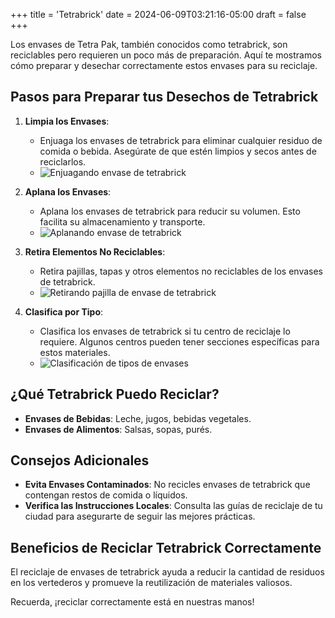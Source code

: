 +++
title = 'Tetrabrick'
date = 2024-06-09T03:21:16-05:00
draft = false
+++

Los envases de Tetra Pak, también conocidos como tetrabrick, son reciclables pero requieren un poco más de preparación. Aquí te mostramos cómo preparar y desechar correctamente estos envases para su reciclaje.

## Pasos para Preparar tus Desechos de Tetrabrick

1. **Limpia los Envases**:
   - Enjuaga los envases de tetrabrick para eliminar cualquier residuo de comida o bebida. Asegúrate de que estén limpios y secos antes de reciclarlos.
   - ![Enjuagando envase de tetrabrick](ruta/a/imagen1.jpg)

2. **Aplana los Envases**:
   - Aplana los envases de tetrabrick para reducir su volumen. Esto facilita su almacenamiento y transporte.
   - ![Aplanando envase de tetrabrick](ruta/a/imagen2.jpg)

3. **Retira Elementos No Reciclables**:
   - Retira pajillas, tapas y otros elementos no reciclables de los envases de tetrabrick.
   - ![Retirando pajilla de envase de tetrabrick](ruta/a/imagen3.jpg)

4. **Clasifica por Tipo**:
   - Clasifica los envases de tetrabrick si tu centro de reciclaje lo requiere. Algunos centros pueden tener secciones específicas para estos materiales.
   - ![Clasificación de tipos de envases](ruta/a/imagen4.jpg)

## ¿Qué Tetrabrick Puedo Reciclar?

- **Envases de Bebidas**: Leche, jugos, bebidas vegetales.
- **Envases de Alimentos**: Salsas, sopas, purés.

## Consejos Adicionales

- **Evita Envases Contaminados**: No recicles envases de tetrabrick que contengan restos de comida o líquidos.
- **Verifica las Instrucciones Locales**: Consulta las guías de reciclaje de tu ciudad para asegurarte de seguir las mejores prácticas.

## Beneficios de Reciclar Tetrabrick Correctamente

El reciclaje de envases de tetrabrick ayuda a reducir la cantidad de residuos en los vertederos y promueve la reutilización de materiales valiosos.

Recuerda, ¡reciclar correctamente está en nuestras manos!
